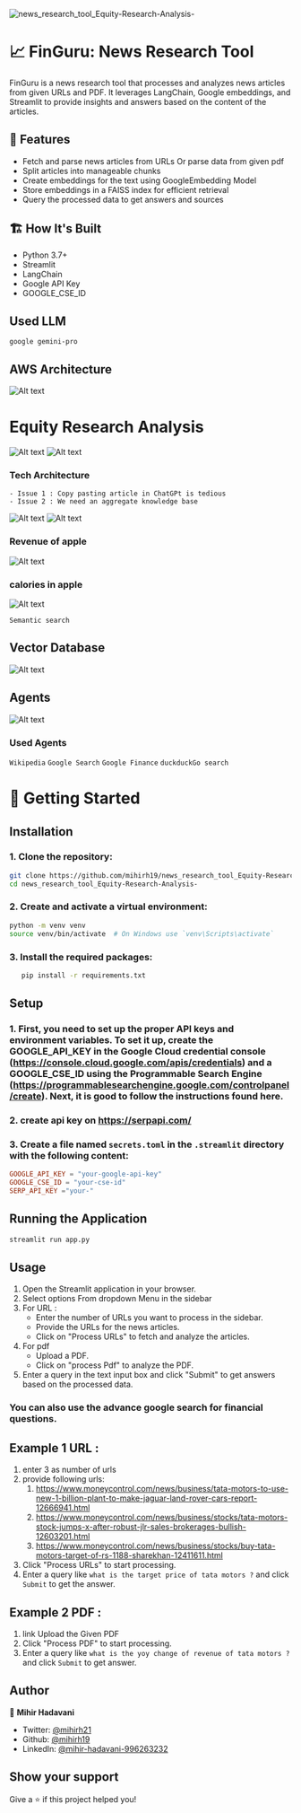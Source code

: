 ![news_research_tool_Equity-Research-Analysis-](https://socialify.git.ci/mihirh19/news_research_tool_Equity-Research-Analysis-/image?description=1&font=Source%20Code%20Pro&logo=https%3A%2F%2Fgithub.com%2Fmihirh19%2Fnews_research_tool_Equity-Research-Analysis-%2Fassets%2F128199131%2F2acd1645-40a8-4d11-b63e-f4541f2db9f1&name=1&pattern=Circuit%20Board&theme=Light)

# 📈 FinGuru: News Research Tool

FinGuru is a news research tool that processes and analyzes news articles from given URLs and PDF. It leverages LangChain, Google embeddings, and Streamlit to provide insights and answers based on the content of the articles.

## 🎯 Features

- Fetch and parse news articles from URLs Or parse data from given pdf
- Split articles into manageable chunks
- Create embeddings for the text using GoogleEmbedding Model
- Store embeddings in a FAISS index for efficient retrieval
- Query the processed data to get answers and sources

## 🏗️ How It's Built

- Python 3.7+
- Streamlit
- LangChain
- Google API Key
- GOOGLE_CSE_ID

## Used LLM

`google gemini-pro`

## AWS Architecture

![Alt text](images/Frame.png)

# Equity Research Analysis

![Alt text](images/image.png)
![Alt text](images/image-1.png)

### Tech Architecture

    - Issue 1 : Copy pasting article in ChatGPt is tedious
    - Issue 2 : We need an aggregate knowledge base

![Alt text](images/image-2.png)
![Alt text](images/image-3.png)

### Revenue of apple

![Alt text](images/image-5.png)

### calories in apple

![Alt text](images/image-4.png)

`Semantic search`

## Vector Database

![Alt text](images/image-6.png)

## Agents

![Alt text](images/image-7.png)

### Used Agents

`Wikipedia`
`Google Search`
`Google Finance`
`duckduckGo search `

# 🚀 Getting Started

## Installation

### 1. Clone the repository:

```bash
git clone https://github.com/mihirh19/news_research_tool_Equity-Research-Analysis-.git
cd news_research_tool_Equity-Research-Analysis-
```

### 2. Create and activate a virtual environment:

```bash
python -m venv venv
source venv/bin/activate  # On Windows use `venv\Scripts\activate`
```

### 3. Install the required packages:

```bash
   pip install -r requirements.txt
```

## Setup

### 1. First, you need to set up the proper API keys and environment variables. To set it up, create the GOOGLE_API_KEY in the Google Cloud credential console (https://console.cloud.google.com/apis/credentials) and a GOOGLE_CSE_ID using the Programmable Search Engine (https://programmablesearchengine.google.com/controlpanel/create). Next, it is good to follow the instructions found here.

### 2. create api key on https://serpapi.com/

### 3. Create a file named `secrets.toml` in the `.streamlit` directory with the following content:

```toml
GOOGLE_API_KEY = "your-google-api-key"
GOOGLE_CSE_ID = "your-cse-id"
SERP_API_KEY ="your-"
```

## Running the Application

```bash
streamlit run app.py
```

## Usage

1.  Open the Streamlit application in your browser.
2.  Select options From dropdown Menu in the sidebar
3.  For URL :
    - Enter the number of URLs you want to process in the sidebar.
    - Provide the URLs for the news articles.
    - Click on "Process URLs" to fetch and analyze the articles.
4.  For pdf
    - Upload a PDF.
    - Click on "process Pdf" to analyze the PDF.
5.  Enter a query in the text input box and click "Submit" to get answers based on the processed data.

### You can also use the advance google search for financial questions.

## Example 1 URL :

1.  enter 3 as number of urls
2.  provide following urls:
    1. https://www.moneycontrol.com/news/business/tata-motors-to-use-new-1-billion-plant-to-make-jaguar-land-rover-cars-report-12666941.html
    2. https://www.moneycontrol.com/news/business/stocks/tata-motors-stock-jumps-x-after-robust-jlr-sales-brokerages-bullish-12603201.html
    3. https://www.moneycontrol.com/news/business/stocks/buy-tata-motors-target-of-rs-1188-sharekhan-12411611.html
3.  Click "Process URLs" to start processing.
4.  Enter a query like `what is the target price of tata motors ?` and click `Submit` to get the answer.

## Example 2 PDF :

1. link Upload the Given PDF
2. Click "Process PDF" to start processing.
3. Enter a query like `what is the yoy change of revenue of tata motors ? `and click `Submit` to get answer.

## Author

👤 **Mihir Hadavani**

- Twitter: [@mihirh21](https://twitter.com/mihirh21)
- Github: [@mihirh19](https://github.com/mihirh19)
- LinkedIn: [@mihir-hadavani-996263232](https://linkedin.com/in/mihir-hadavani-996263232)

## Show your support

Give a ⭐️ if this project helped you!
